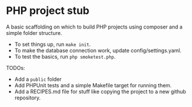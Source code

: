 # PHP project stub
A basic scaffolding on which to build PHP projects using composer and a simple folder structure.

* To set things up, run `make init`.
* To make the database connection work, update config/settings.yaml.
* To test the basics, run `php smoketest.php`.

TODOs: 

* Add a `public` folder
* Add PHPUnit tests and a simple Makefile target for running them. 
* Add a RECIPES.md file for stuff like copying the project to a new github repository.
